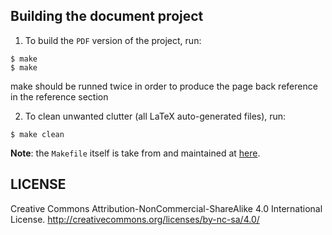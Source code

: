 
## Building the document project

1. To build the `PDF` version of the project, run:
```
$ make
$ make	
```

make should be runned twice in order to produce 
the page back reference in the reference section

2. To clean unwanted clutter (all LaTeX auto-generated files), run:

```
$ make clean
```

__Note__: the `Makefile` itself is take from and maintained at
[here](http://code.google.com/p/latex-makefile/).




## LICENSE

Creative Commons Attribution-NonCommercial-ShareAlike 4.0 International License.
http://creativecommons.org/licenses/by-nc-sa/4.0/





